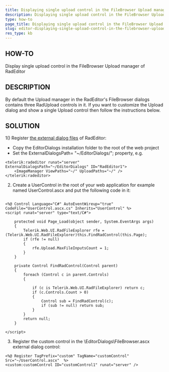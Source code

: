 ```yaml
---
title: Displaying single upload control in the FileBrowser Upload manager
description: Displaying single upload control in the FileBrowser Upload manager of RadEditor. Check it now!
type: how-to
page_title: Displaying single upload control in the FileBrowser Upload manager
slug: editor-displaying-single-upload-control-in-the-filebrowser-upload-manager
res_type: kb
---
```


   
## HOW-TO
 Display single upload control in the FileBrowser Upload manager of RadEditor
   
## DESCRIPTION
 By default the Upload manager in the RadEditor's FileBrowser dialogs contains three RadUpload controls in it. If you want to customize the Upload dialog and show a single Upload control then follow the instructions below.  
   
## SOLUTION
1() Register [the external dialog files](http://demos.telerik.com/aspnet-ajax/editor/examples/externaldialogspath/defaultcs.aspx) of RadEditor:  
- Copy the EditorDialogs installation folder to the root of the web project  
- Set the ExternalDialogsPath= "~/EditorDialogs/";  property, e.g.  

````ASP.NET
<telerik:radeditor runat="server" ExternalDialogsPath="~/EditorDialogs" ID="RadEditor1"> 
	<ImageManager ViewPaths="~/" UploadPaths="~/" /> 
</telerik:radeditor> 
````

2)  Create a UserControl in the root of your web application for example named UserControl.ascx and put the following code in it:  
   
 
````ASP.NET

<%@ Control Language="C#" AutoEventWireup="true" CodeFile="UserControl.ascx.cs" Inherits="UserControl" %> 
<script runat="server" type="text/C#">  
 
    protected void Page_Load(object sender, System.EventArgs args)  
    {  
        Telerik.Web.UI.RadFileExplorer rfe = (Telerik.Web.UI.RadFileExplorer)this.FindRadControl(this.Page);  
        if (rfe != null)  
        { 
            rfe.Upload.MaxFileInputsCount = 1; 
        }  
    }
  
    private Control FindRadControl(Control parent)  
    {  
        foreach (Control c in parent.Controls)  
        { 
             
            if (c is Telerik.Web.UI.RadFileExplorer) return c;  
            if (c.Controls.Count > 0)  
            {  
                Control sub = FindRadControl(c);  
                if (sub != null) return sub;  
            }  
        }  
        return null;  
    }  
  
</script>
````
 
   
3) Register the custom control in the \EditorDialogs\FileBrowser.ascx external dialog control:  
 
````ASPX
<%@ Register TagPrefix="custom" TagName="customControl" Src="~/UserControl.ascx"  %>   
<custom:customControl ID="customControl1" runat="server" /> 
````
 


  
